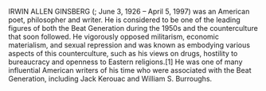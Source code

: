 IRWIN ALLEN GINSBERG (; June 3, 1926 – April 5, 1997) was an American poet, philosopher and writer. He is considered to be one of the leading figures of both the Beat Generation during the 1950s and the counterculture that soon followed. He vigorously opposed militarism, economic materialism, and sexual repression and was known as embodying various aspects of this counterculture, such as his views on drugs, hostility to bureaucracy and openness to Eastern religions.[1] He was one of many influential American writers of his time who were associated with the Beat Generation, including Jack Kerouac and William S. Burroughs.
